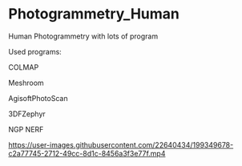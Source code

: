 # Photogrammetry_Human
Human Photogrammetry with lots of program

Used programs:

COLMAP

Meshroom

AgisoftPhotoScan

3DFZephyr

NGP NERF

https://user-images.githubusercontent.com/22640434/199349678-c2a77745-2712-49cc-8d1c-8456a3f3e77f.mp4
